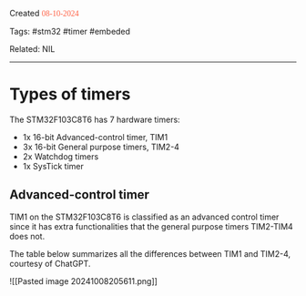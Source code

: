 
Created <font style="color:tomato; font-family:Consolas;">08-10-2024</font>

Tags: #stm32 #timer #embeded 

Related: NIL

****

# Types of timers

The STM32F103C8T6 has 7 hardware timers: 

- 1x 16-bit Advanced-control timer, TIM1
- 3x 16-bit General purpose timers, TIM2-4
- 2x Watchdog timers
- 1x SysTick timer


## Advanced-control timer

TIM1 on the STM32F103C8T6 is classified as an advanced control timer since it has extra functionalities that the general purpose timers TIM2-TIM4 does not.

The table below summarizes all the differences between TIM1 and TIM2-4, courtesy of ChatGPT. 

![[Pasted image 20241008205611.png]]


